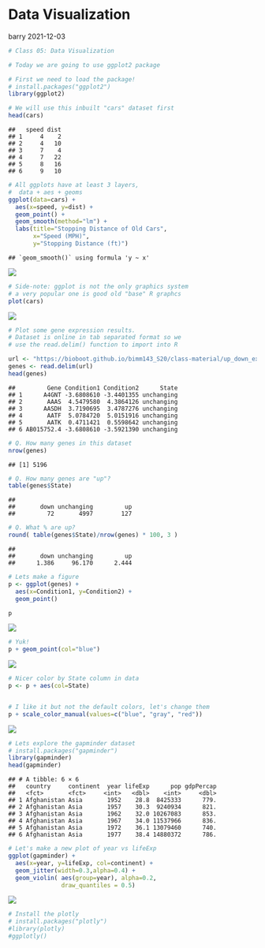 Data Visualization
================
barry
2021-12-03

``` r
# Class 05: Data Visualization

# Today we are going to use ggplot2 package

# First we need to load the package!
# install.packages("ggplot2")
library(ggplot2)

# We will use this inbuilt "cars" dataset first
head(cars)
```

    ##   speed dist
    ## 1     4    2
    ## 2     4   10
    ## 3     7    4
    ## 4     7   22
    ## 5     8   16
    ## 6     9   10

``` r
# All ggplots have at least 3 layers,
#  data + aes + geoms
ggplot(data=cars) +
  aes(x=speed, y=dist) +
  geom_point() +
  geom_smooth(method="lm") +
  labs(title="Stopping Distance of Old Cars",
       x="Speed (MPH)", 
       y="Stopping Distance (ft)")
```

    ## `geom_smooth()` using formula 'y ~ x'

![](class05_files/figure-gfm/unnamed-chunk-1-1.png)<!-- -->

``` r
# Side-note: ggplot is not the only graphics system
# a very popular one is good old "base" R graphcs
plot(cars)
```

![](class05_files/figure-gfm/unnamed-chunk-1-2.png)<!-- -->

``` r
# Plot some gene expression results.
# Dataset is online in tab separated format so we
# use the read.delim() function to import into R

url <- "https://bioboot.github.io/bimm143_S20/class-material/up_down_expression.txt"
genes <- read.delim(url)
head(genes)
```

    ##         Gene Condition1 Condition2      State
    ## 1      A4GNT -3.6808610 -3.4401355 unchanging
    ## 2       AAAS  4.5479580  4.3864126 unchanging
    ## 3      AASDH  3.7190695  3.4787276 unchanging
    ## 4       AATF  5.0784720  5.0151916 unchanging
    ## 5       AATK  0.4711421  0.5598642 unchanging
    ## 6 AB015752.4 -3.6808610 -3.5921390 unchanging

``` r
# Q. How many genes in this dataset
nrow(genes)
```

    ## [1] 5196

``` r
# Q. How many genes are "up"?
table(genes$State)
```

    ## 
    ##       down unchanging         up 
    ##         72       4997        127

``` r
# Q. What % are up?
round( table(genes$State)/nrow(genes) * 100, 3 )
```

    ## 
    ##       down unchanging         up 
    ##      1.386     96.170      2.444

``` r
# Lets make a figure
p <- ggplot(genes) +
  aes(x=Condition1, y=Condition2) +
  geom_point()

p
```

![](class05_files/figure-gfm/unnamed-chunk-1-3.png)<!-- -->

``` r
# Yuk!
p + geom_point(col="blue")
```

![](class05_files/figure-gfm/unnamed-chunk-1-4.png)<!-- -->

``` r
# Nicer color by State column in data
p <- p + aes(col=State) 


# I like it but not the default colors, let's change them
p + scale_color_manual(values=c("blue", "gray", "red"))
```

![](class05_files/figure-gfm/unnamed-chunk-1-5.png)<!-- -->

``` r
# Lets explore the gapminder dataset
# install.packages("gapminder")
library(gapminder)
head(gapminder)
```

    ## # A tibble: 6 × 6
    ##   country     continent  year lifeExp      pop gdpPercap
    ##   <fct>       <fct>     <int>   <dbl>    <int>     <dbl>
    ## 1 Afghanistan Asia       1952    28.8  8425333      779.
    ## 2 Afghanistan Asia       1957    30.3  9240934      821.
    ## 3 Afghanistan Asia       1962    32.0 10267083      853.
    ## 4 Afghanistan Asia       1967    34.0 11537966      836.
    ## 5 Afghanistan Asia       1972    36.1 13079460      740.
    ## 6 Afghanistan Asia       1977    38.4 14880372      786.

``` r
# Let's make a new plot of year vs lifeExp
ggplot(gapminder) +
  aes(x=year, y=lifeExp, col=continent) +
  geom_jitter(width=0.3,alpha=0.4) +
  geom_violin( aes(group=year), alpha=0.2,
               draw_quantiles = 0.5)
```

![](class05_files/figure-gfm/unnamed-chunk-1-6.png)<!-- -->

``` r
# Install the plotly
# install.packages("plotly")
#library(plotly)
#ggplotly()
```
